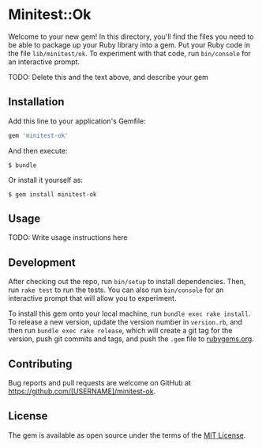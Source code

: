 # Minitest::Ok

Welcome to your new gem! In this directory, you'll find the files you need to be able to package up your Ruby library into a gem. Put your Ruby code in the file `lib/minitest/ok`. To experiment with that code, run `bin/console` for an interactive prompt.

TODO: Delete this and the text above, and describe your gem

## Installation

Add this line to your application's Gemfile:

```ruby
gem 'minitest-ok'
```

And then execute:

    $ bundle

Or install it yourself as:

    $ gem install minitest-ok

## Usage

TODO: Write usage instructions here

## Development

After checking out the repo, run `bin/setup` to install dependencies. Then, run `rake test` to run the tests. You can also run `bin/console` for an interactive prompt that will allow you to experiment.

To install this gem onto your local machine, run `bundle exec rake install`. To release a new version, update the version number in `version.rb`, and then run `bundle exec rake release`, which will create a git tag for the version, push git commits and tags, and push the `.gem` file to [rubygems.org](https://rubygems.org).

## Contributing

Bug reports and pull requests are welcome on GitHub at https://github.com/[USERNAME]/minitest-ok.


## License

The gem is available as open source under the terms of the [MIT License](http://opensource.org/licenses/MIT).

